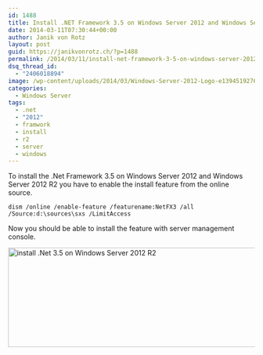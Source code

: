 ```yaml
---
id: 1488
title: Install .NET Framework 3.5 on Windows Server 2012 and Windows Server 2012 R2
date: 2014-03-11T07:30:44+00:00
author: Janik von Rotz
layout: post
guid: https://janikvonrotz.ch/?p=1488
permalink: /2014/03/11/install-net-framework-3-5-on-windows-server-2012-and-windows-server-2012-r2/
dsq_thread_id:
  - "2406018894"
image: /wp-content/uploads/2014/03/Windows-Server-2012-Logo-e1394519276892.jpg
categories:
  - Windows Server
tags:
  - .net
  - "2012"
  - framwork
  - install
  - r2
  - server
  - windows
---
```

To install the .Net Framework 3.5 on Windows Server 2012 and Windows Server 2012 R2 you have to enable the install feature from the online source.

<pre><code>dism /online /enable-feature /featurename:NetFX3 /all /Source:d:\sources\sxs /LimitAccess
</code></pre>

Now you should be able to install the feature with server management console.

<a href="https://janikvonrotz.ch/wp-content/uploads/2014/03/install-net-3.5-e1394519502205.jpg"><img src="https://janikvonrotz.ch/wp-content/uploads/2014/03/install-net-3.5-e1394519502205.jpg" alt="install .Net 3.5 on Windows Server 2012 R2" width="783" height="203" class="aligncenter size-full wp-image-1490" /></a>